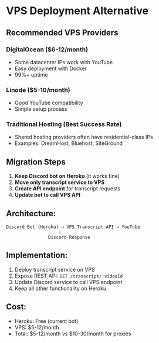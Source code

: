 # VPS Deployment Alternative

## Recommended VPS Providers

### DigitalOcean ($6-12/month)
- Some datacenter IPs work with YouTube
- Easy deployment with Docker
- 99%+ uptime

### Linode ($5-10/month)
- Good YouTube compatibility
- Simple setup process

### Traditional Hosting (Best Success Rate)
- Shared hosting providers often have residential-class IPs
- Examples: DreamHost, Bluehost, SiteGround

## Migration Steps

1. **Keep Discord bot on Heroku** (it works fine)
2. **Move only transcript service to VPS**
3. **Create API endpoint** for transcript requests
4. **Update bot to call VPS API**

## Architecture:
```
Discord Bot (Heroku) → VPS Transcript API → YouTube
                    ↓
                Discord Response
```

## Implementation:
1. Deploy transcript service on VPS
2. Expose REST API: `GET /transcript/:videoId`
3. Update Discord service to call VPS endpoint
4. Keep all other functionality on Heroku

## Cost:
- Heroku: Free (current bot)
- VPS: $5-12/month
- Total: $5-12/month vs $10-30/month for proxies
